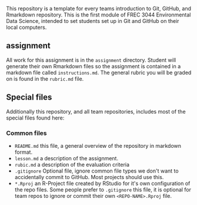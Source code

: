 This repository is a template for every teams introduction to Git, GitHub, and Rmarkdown repository. This is the first module of FREC 3044 Environmental Data Science, intended to set students set up in Git and GitHub on their local computers.

## assignment

All work for this assignment is in the `assignment` directory.  Student will generate their own Rmarkdown files so the assignment is contained in a markdown file called `instructions.md`. The general rubric you will be graded on is found in the `rubric.md` file. 

## Special files

Additionally this repository, and all team repositories, includes most of the special files found here:

### Common files

- `README.md` this file, a general overview of the repository in markdown format.  
- `lesson.md` a description of the assignment.
- `rubic.md` a description of the evaluation criteria
- `.gitignore` Optional file, ignore common file types we don't want to accidentally commit to GitHub. Most projects should use this. 
- `*.Rproj` an R-Project file created by RStudio for it's own configuration of the repo files.  Some people prefer to `.gitignore` this file, it is optional for team repos to ignore or commit their own `<REPO-NAME>.Rproj` file. 


